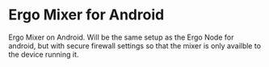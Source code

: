 # Ergo Mixer for Android
Ergo Mixer on Android. Will be the same setup as the Ergo Node for android, but with secure firewall settings so that the mixer is only availble to the device running it.
